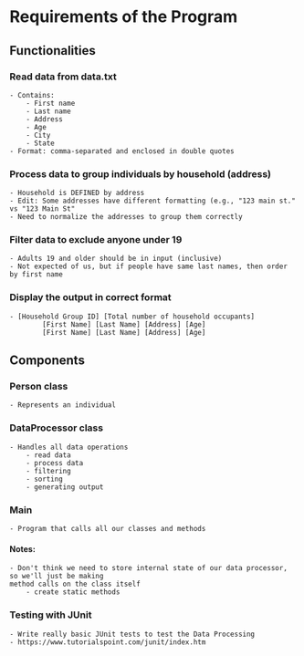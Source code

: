 # Requirements of the Program
## Functionalities
### Read data from data.txt
    - Contains:
        - First name
        - Last name
        - Address  
        - Age
        - City
        - State
    - Format: comma-separated and enclosed in double quotes
### Process data to group individuals by household (address)
    - Household is DEFINED by address
    - Edit: Some addresses have different formatting (e.g., "123 main st." vs "123 Main St"
    - Need to normalize the addresses to group them correctly
###  Filter data to exclude anyone under 19
    - Adults 19 and older should be in input (inclusive)
    - Not expected of us, but if people have same last names, then order by first name
### Display the output in correct format
    - [Household Group ID] [Total number of household occupants]  
            [First Name] [Last Name] [Address] [Age] 
            [First Name] [Last Name] [Address] [Age]

## Components
### Person class
    - Represents an individual
### DataProcessor class
    - Handles all data operations
        - read data
        - process data
        - filtering
        - sorting
        - generating output
### Main
    - Program that calls all our classes and methods

#### Notes:
    - Don't think we need to store internal state of our data processor, so we'll just be making
    method calls on the class itself
        - create static methods

### Testing with JUnit
    - Write really basic JUnit tests to test the Data Processing
    - https://www.tutorialspoint.com/junit/index.htm